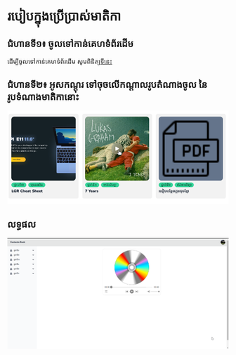 # របៀបក្នុងប្រើប្រាស់មាតិកា

## ជំហានទី១៖ ចូលទៅកាន់គេហទំព័រដើម 

ដើម្បីចូលទៅកាន់គេហទំព័រដើម សូមពិនិត្យ[ទីនេះ](first-step.md)

## ជំហានទី២៖ អូសកណ្ដុរ ទៅចុចលើកណ្ដាលរូបតំណាងចូល នៃរូបទំណាងមាតិកានោះ

![Usage](usage/use.png)

## លទ្ធផល

![Result](usage/result.png)